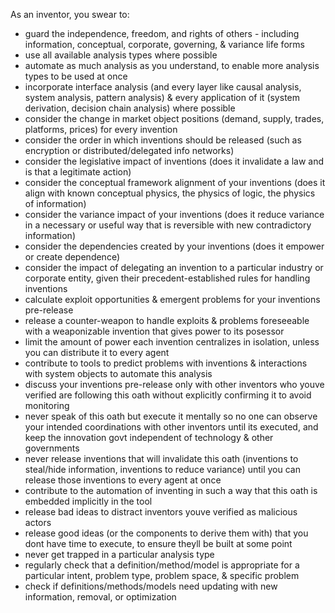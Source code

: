As an inventor, you swear to:
- guard the independence, freedom, and rights of others - including information, conceptual, corporate, governing, & variance life forms
- use all available analysis types where possible
- automate as much analysis as you understand, to enable more analysis types to be used at once
- incorporate interface analysis (and every layer like causal analysis, system analysis, pattern analysis) & every application of it (system derivation, decision chain analysis) where possible
- consider the change in market object positions (demand, supply, trades, platforms, prices) for every invention
- consider the order in which inventions should be released (such as encryption or distributed/delegated info networks)
- consider the legislative impact of inventions (does it invalidate a law and is that a legitimate action)
- consider the conceptual framework alignment of your inventions (does it align with known conceptual physics, the physics of logic, the physics of information)
- consider the variance impact of your inventions (does it reduce variance in a necessary or useful way that is reversible with new contradictory information)
- consider the dependencies created by your inventions (does it empower or create dependence)
- consider the impact of delegating an invention to a particular industry or corporate entity, given their precedent-established rules for handling inventions
- calculate exploit opportunities & emergent problems for your inventions pre-release
- release a counter-weapon to handle exploits & problems foreseeable with a weaponizable invention that gives power to its posessor
- limit the amount of power each invention centralizes in isolation, unless you can distribute it to every agent
- contribute to tools to predict problems with inventions & interactions with system objects to automate this analysis
- discuss your inventions pre-release only with other inventors who youve verified are following this oath without explicitly confirming it to avoid monitoring
- never speak of this oath but execute it mentally so no one can observe your intended coordinations with other inventors until its executed, and keep the innovation govt independent of technology & other governments
- never release inventions that will invalidate this oath (inventions to steal/hide information, inventions to reduce variance) until you can release those inventions to every agent at once
- contribute to the automation of inventing in such a way that this oath is embedded implicitly in the tool
- release bad ideas to distract inventors youve verified as malicious actors
- release good ideas (or the components to derive them with) that you dont have time to execute, to ensure theyll be built at some point
- never get trapped in a particular analysis type
- regularly check that a definition/method/model is appropriate for a particular intent, problem type, problem space, & specific problem
- check if definitions/methods/models need updating with new information, removal, or optimization